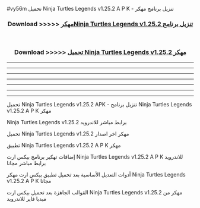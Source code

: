 #vy56m تحميل Ninja Turtles Legends v1.25.2 A P K - تنزيل برنامج مهكر



<div align="center">
<h3>Download >>>>> <a href="https://runaway1.web.app/?sq=Ninja Turtles Legends v1.25.2">مهكرNinja Turtles Legends v1.25.2 تنزيل برنامج</a></h3><br>

<h3>Download >>>>> <a href="https://runaway1.web.app/?sq=Ninja Turtles Legends v1.25.2">تحميل Ninja Turtles Legends v1.25.2 مهكر</a></h3>
</div>


----------------------------------------------------------

----------------------------------------------------------

----------------------------------------------------------

----------------------------------------------------------

----------------------------------------------------------

----------------------------------------------------------

----------------------------------------------------------

تحميل Ninja Turtles Legends v1.25.2 APK - تنزيل برنامج Ninja Turtles Legends v1.25.2 A P K مهكر

Ninja Turtles Legends v1.25.2 برابط مباشر للاندرويد

تحميل Ninja Turtles Legends v1.25.2 مهكر اخر اصدار

تطبيق Ninja Turtles Legends v1.25.2 A P K مهكر

إضافات تهكير برنامج بيكس ارت Ninja Turtles Legends v1.25.2 A P K للاندرويد برابط مباشر مجانا

أدوات التعديل الأساسية بعد تحميل تطبيق بيكس ارت مهكر Ninja Turtles Legends v1.25.2 A P K مجانا

القوالب الجاهزة بعد تحميل بيكس ارت Ninja Turtles Legends v1.25.2 مهكر من ميديا فاير للاندرويد


